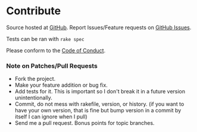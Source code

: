 # Contribute

Source hosted at [GitHub](http://github.com/splitrb/split-export).
Report Issues/Feature requests on [GitHub Issues](http://github.com/splitrb/split-export/issues).

Tests can be ran with `rake spec`

Please conform to the [Code of Conduct](CODE_OF_CONDUCT.md).

### Note on Patches/Pull Requests

 * Fork the project.
 * Make your feature addition or bug fix.
 * Add tests for it. This is important so I don't break it in a
   future version unintentionally.
 * Commit, do not mess with rakefile, version, or history.
   (if you want to have your own version, that is fine but bump version in a commit by itself I can ignore when I pull)
 * Send me a pull request. Bonus points for topic branches.